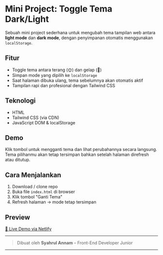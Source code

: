 # Mini Project: Toggle Tema Dark/Light

Sebuah mini project sederhana untuk mengubah tema tampilan web antara **light mode** dan **dark mode**, dengan penyimpanan otomatis menggunakan `localStorage`.

## Fitur

- Toggle tema antara terang (🌞) dan gelap (🌙)
- Simpan mode yang dipilih ke `localStorage`
- Saat halaman dibuka ulang, tema sebelumnya akan otomatis aktif
- Tampilan rapi dan profesional dengan Tailwind CSS

## Teknologi

- HTML
- Tailwind CSS (via CDN)
- JavaScript DOM & localStorage

## Demo

Klik tombol untuk mengganti tema dan lihat perubahannya secara langsung.  
Tema pilihanmu akan tetap tersimpan bahkan setelah halaman direfresh atau ditutup.

## Cara Menjalankan

1. Download / clone repo
2. Buka file `index.html` di browser
3. Klik tombol "Ganti Tema"
4. Refresh halaman → mode tetap tersimpan

## Preview

[🔗 Live Demo via Netlify](https://dark-light-namsy.netlify.app)

---

> Dibuat oleh **Syahrul Annam** – Front-End Developer Junior

---
